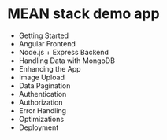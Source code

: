 # MEAN stack demo app

- Getting Started
- Angular Frontend
- Node.js + Express Backend
- Handling Data with MongoDB
- Enhancing the App
- Image Upload
- Data Pagination
- Authentication
- Authorization
- Error Handling
- Optimizations
- Deployment